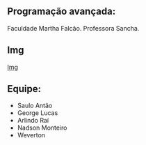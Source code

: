 ## Programação avançada:
Faculdade Martha Falcão.
Professora Sancha.

## Img
[Img](https://i.ytimg.com/vi/esw2BJ_CpXc/hqdefault.jpg)

## Equipe:
  - Saulo Antão
  - George Lucas 
  - Arlindo Raí 
  - Nadson Monteiro 
  - Weverton